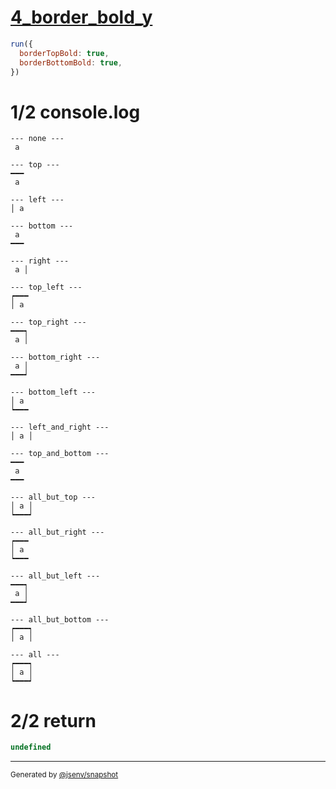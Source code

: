 # [4_border_bold_y](../../table_1_cell.test.mjs#L138)

```js
run({
  borderTopBold: true,
  borderBottomBold: true,
})
```

# 1/2 console.log

```console
--- none ---
 a 

--- top ---
━━━
 a 

--- left ---
│ a 

--- bottom ---
 a 
━━━

--- right ---
 a │

--- top_left ---
┍━━━
│ a 

--- top_right ---
━━━┑
 a │

--- bottom_right ---
 a │
━━━┙

--- bottom_left ---
│ a 
┕━━━

--- left_and_right ---
│ a │

--- top_and_bottom ---
━━━
 a 
━━━

--- all_but_top ---
│ a │
┕━━━┙

--- all_but_right ---
┍━━━
│ a 
┕━━━

--- all_but_left ---
━━━┑
 a │
━━━┙

--- all_but_bottom ---
┍━━━┑
│ a │

--- all ---
┍━━━┑
│ a │
┕━━━┙

```

# 2/2 return

```js
undefined
```

---

<sub>
  Generated by <a href="https://github.com/jsenv/core/tree/main/packages/independent/snapshot">@jsenv/snapshot</a>
</sub>
